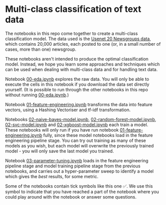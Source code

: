# Multi-class classification of text data

The notebooks in this repo come together to create a multi-class classification model. The data used is the [Usenet 20 Newsgroups data](https://kdd.ics.uci.edu/databases/20newsgroups/20newsgroups.html), which contains 20,000 articles, each posted to one (or, in a small number of cases, more than one) newsgroup. 


These notebooks aren't intended to produce the optimal classification model. Instead, we hope you learn some approaches and techniques which can be used when dealing with multi-class data and for handling text data.


Notebook [00-eda.ipynb](00-eda.ipynb) explores the raw data. You will only be able to execute the cells in this notebook if you download the data set directly yourself. (It is possible to run through the other notebooks in this repo without running [00-eda.ipynb](00-eda.ipynb).)


Notebook [01-feature-engineering.ipynb](01-feature-engineering.ipynb) transforms the data into feature vectors, using a Hashing Vectoriser and tf-idf transformation. 


Notebooks [02-naive-bayes-model.ipynb](02-naive-bayes-model.ipynb), [02-random-forest-model.ipynb](02-random-forest-model.ipynb), [02-svc-model.ipynb](02-svc-model.ipynb) and [02-xgboost-model.ipynb](02-xgboost-model.ipynb) each train a model. These notebooks will only run if you have run notebook [01-feature-engineering.ipynb](01-feature-engineering.ipynb) fully, since these model notebooks load in the feature engineering pipeline stage. You can try out training as many of these models as you wish, but each model will overwrite the previously trained model - you will only save the last model you trained.


Notebook [03-parameter-tuning.ipynb](03-parameter-tuning.ipynb) loads in the feature engineering pipeline stage and model training pipeline stage from the previous notebooks, and carries out a hyper-parameter sweep to identify a model which gives the _best_ results, for some metric. 


Some of the notebooks contain tick symbols like this one ✅. We use this symbol to indicate that you have reached a part of the notebook where you could play around with the notebook or answer some questions.
